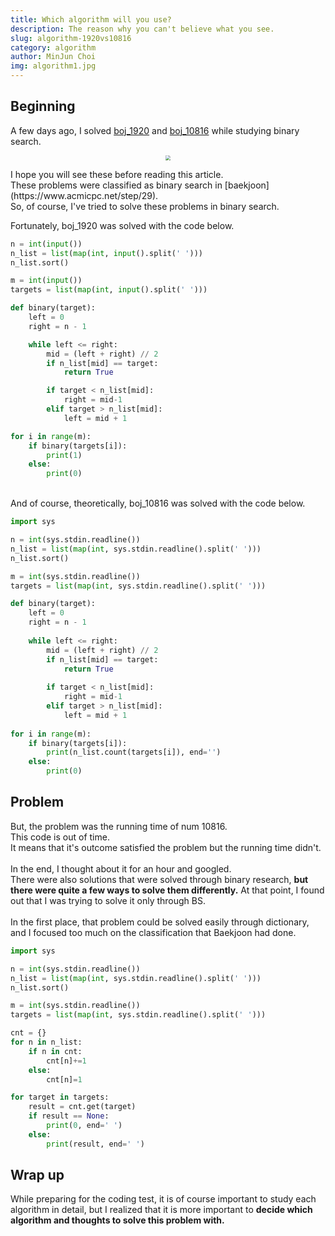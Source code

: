 ```yaml
---
title: Which algorithm will you use?
description: The reason why you can't believe what you see.
slug: algorithm-1920vs10816
category: algorithm
author: MinJun Choi
img: algorithm1.jpg
---
```


## Beginning
A few days ago, I solved [boj_1920](https://www.acmicpc.net/problem/1920) and [boj_10816](https://www.acmicpc.net/problem/10816) while studying binary search. <br>
<p align="center">
    <img src="/algorithm-1920vs10816/01.jpg" style="zoom:50%;" />
</p>
I hope you will see these before reading this article. <br>
These problems were classified as binary search in [baekjoon](https://www.acmicpc.net/step/29). <br>
So, of course, I've tried to solve these problems in binary search.

Fortunately, boj_1920 was solved with the code below.

```python
n = int(input())
n_list = list(map(int, input().split(' ')))
n_list.sort()

m = int(input())
targets = list(map(int, input().split(' ')))

def binary(target):
    left = 0
    right = n - 1

    while left <= right:
        mid = (left + right) // 2
        if n_list[mid] == target:
            return True

        if target < n_list[mid]:
            right = mid-1
        elif target > n_list[mid]:
            left = mid + 1

for i in range(m):
    if binary(targets[i]):
        print(1)
    else:
        print(0)
```


<br>
And of course, theoretically, boj_10816 was solved with the code below.
<br>

```python
import sys

n = int(sys.stdin.readline())
n_list = list(map(int, sys.stdin.readline().split(' ')))
n_list.sort()

m = int(sys.stdin.readline())
targets = list(map(int, sys.stdin.readline().split(' ')))

def binary(target):
    left = 0
    right = n - 1
    
    while left <= right:
        mid = (left + right) // 2
        if n_list[mid] == target:
            return True
        
        if target < n_list[mid]:
            right = mid-1
        elif target > n_list[mid]:
            left = mid + 1
            
for i in range(m):
    if binary(targets[i]):
        print(n_list.count(targets[i]), end='')
    else:
        print(0)
```

## Problem
But, the problem was the running time of num 10816. <br>
This code is out of time. <br>
It means that it's outcome satisfied the problem but the running time didn't. <br>
<br>
In the end, I thought about it for an hour and googled.<br>
There were also solutions that were solved through binary research, __but there were quite a few ways to solve them differently.__ At that point, I found out that I was trying to solve it only through BS. <br>
<br>
In the first place, that problem could be solved easily through dictionary, and I focused too much on the classification that Baekjoon had done.

```python
import sys

n = int(sys.stdin.readline())
n_list = list(map(int, sys.stdin.readline().split(' ')))
n_list.sort()

m = int(sys.stdin.readline())
targets = list(map(int, sys.stdin.readline().split(' ')))

cnt = {}
for n in n_list:
    if n in cnt:
        cnt[n]+=1
    else:
        cnt[n]=1

for target in targets:
    result = cnt.get(target)
    if result == None:
        print(0, end=' ')
    else:
        print(result, end=' ')
```

## Wrap up
While preparing for the coding test, it is of course important to study each algorithm in detail, but I realized that it is more important to __decide which algorithm and thoughts to solve this problem with.__
<br>
